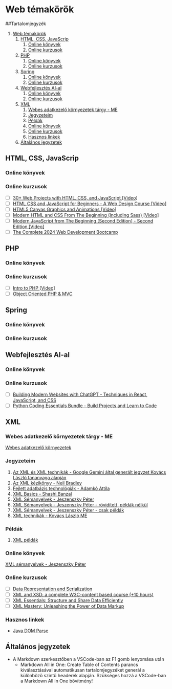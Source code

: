 # Web témakörök

##Tartalomjegyzék

1. [Web témakörök](#web-témakörök)
   1. [HTML, CSS, JavaScrip](#html-css-javascrip)
      1. [Online könyvek](#online-könyvek)
      2. [Online kurzusok](#online-kurzusok)
   2. [PHP](#php)
      1. [Online könyvek](#online-könyvek-1)
      2. [Online kurzusok](#online-kurzusok-1)
   3. [Spring](#spring)
      1. [Online könyvek](#online-könyvek-2)
      2. [Online kurzusok](#online-kurzusok-2)
   4. [Webfejlesztés AI-al](#webfejlesztés-ai-al)
      1. [Online könyvek](#online-könyvek-3)
      2. [Online kurzusok](#online-kurzusok-3)
   5. [XML](#xml)
      1. [Webes adatkezelő környezetek tárgy - ME](#webes-adatkezelő-környezetek-tárgy---me)
      2. [Jegyzeteim](#jegyzeteim)
      3. [Példák](#példák)
      4. [Online könyvek](#online-könyvek-4)
      5. [Online kurzusok](#online-kurzusok-4)
      6. [Hasznos linkek](#hasznos-linkek)
   6. [Általános jegyzetek](#általános-jegyzetek)


## HTML, CSS, JavaScrip

### Online könyvek

### Online kurzusok

- [ ] [30+ Web Projects with HTML, CSS, and JavaScript [Video]](https://subscription.packtpub.com/video/web-development/9781803235806/p1/video1_1/promo-video)
- [ ] [HTML CSS and JavaScript for Beginners - A Web Design Course [Video]](https://subscription.packtpub.com/video/web-development/9781838551278/p1/video1_1/introduction-to-web-development)
- [ ] [HTML5 Canvas Graphics and Animations [Video]](https://subscription.packtpub.com/video/web-development/9781836202578/p1/video1_1/overview)
- [ ] [Modern HTML and CSS From The Beginning (Including Sass) [Video]](https://subscription.packtpub.com/video/web-development/9781838822828/113179/113180/welcome-to-the-course)
- [ ] [Modern JavaScript from The Beginning [Second Edition] - Second Edition [Video]](https://subscription.packtpub.com/video/programming/9781805127826/p1/video1_1/welcome-to-the-course)
- [ ] [The Complete 2024 Web Development Bootcamp](https://www.udemy.com/course/the-complete-web-development-bootcamp/?couponCode=BFCPSALE24)

## PHP

### Online könyvek

### Online kurzusok

- [ ] [Intro to PHP [Video]](https://subscription.packtpub.com/video/web-development/9781836202394/p1/video1_1/php-overview-and-getting-started)
- [ ] [Object Oriented PHP & MVC](https://www.udemy.com/course/object-oriented-php-mvc/?couponCode=BFCPSALE24)

## Spring

### Online könyvek

### Online kurzusok

## Webfejlesztés AI-al

### Online könyvek

### Online kurzusok

- [ ] [Building Modern Websites with ChatGPT - Techniques in React, JavaScript, and CSS](https://training.mammothinteractive.com/courses/enrolled/2518307)
- [ ] [Python Coding Essentials Bundle - Build Projects and Learn to Code](https://training.mammothinteractive.com/courses/enrolled/2611301)

## XML

### Webes adatkezelő környezetek tárgy - ME

[Webes adatkezelő környezetek](XML_ME/Webes_adatkezelo_kornyezetek/readme.md)

### Jegyzeteim

1. [Az XML és XML technikák - Google Gemini által generált jegyzet Kovács László tananyaga alapján](Gemini_jegyet/readme.md)
2. [Az XML kézikönyv - Neil Bradley](XML-kezikonyv_Neil_Bradley/readme.md)
3. [Fejlett adatbázis technológiák - Adamkó Attila](Fejlett_adatbazis_technologiak-Adamko_Attila/notes.md)
4. [XML Basics - Shashi Banzal](XML_basics-S_Banzal/readme.md)
5. [XML Sémanyelvek - Jeszenszky Péter](XML_semanyelvek-Jeszenszky_Peter/notes.md)
6. [XML Sémanyelvek - Jeszenszky Péter - rövidített, példák nélkül](XML_semanyelvek-Jeszenszky_Peter/notes_rovid.md)
7. [XML Sémanyelvek - Jeszenszky Péter - csak példák](XML_semanyelvek-Jeszenszky_Peter/notes_examples.md)
8. [XML technikák - Kovács László ME](XML_Kovacs_Laszlo/notes.md)

### Példák

1.  [XML példák](Gemini_jegyet/examples.md)

### Online könyvek

[XML sémanyelvek - Jeszenszky Péter](https://arato.inf.unideb.hu/jeszenszky.peter/xml/book/)

### Online kurzusok

- [ ] [Data Representation and Serialization](https://www.udemy.com/course/data-representation-and-serialization/?couponCode=BFCPSALE24)
- [ ] [XML and XSD: a complete W3C-content based course (+10 hours)](https://www.udemy.com/course/xml-and-xsd-a-complete-w3c-content-based-course/)
- [ ] [XML Essentials: Structure and Share Data Efficiently](https://www.udemy.com/course/xml-essentials-structure-and-share-data-efficiently/)
- [ ] [XML Mastery: Unleashing the Power of Data Markup](https://www.udemy.com/course/xml-novice-to-ninja/)

### Hasznos linkek

- [Java DOM Parse](https://www.tutorialspoint.com/java_xml/java_dom_parse_document.htm)

## Általános jegyzetek

* A Markdown szerkesztőben a VSCode-ban az F1 gomb lenyomása után
  * Markdown All in One: Create Table of Contents parancs kiválasztásával automatikusan tartalomjegyzéket generál a különböző szintű headerek alapján. Szükséges hozzá a VSCode-ban a Markdown All in One bővítmény!